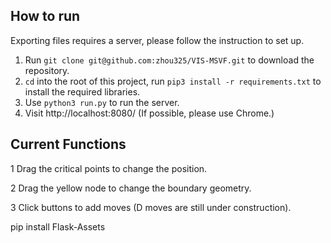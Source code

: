 ## How to run
Exporting files requires a server, please follow the instruction to set up.
1. Run
`git clone git@github.com:zhou325/VIS-MSVF.git` to download the repository.
2. `cd` into the root of this project, run `pip3 install -r requirements.txt` to install the required libraries.
3. Use `python3 run.py` to run the server.
4. Visit http://localhost:8080/ (If possible, please use Chrome.)

## Current Functions

1 Drag the critical points to change the position.

2 Drag the yellow node to change the boundary geometry.

3 Click buttons to add moves (D moves are still under construction).


pip install Flask-Assets